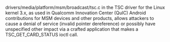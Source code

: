 drivers/media/platform/msm/broadcast/tsc.c in the TSC driver for the Linux kernel 3.x, as used in Qualcomm Innovation Center (QuIC) Android contributions for MSM devices and other products, allows attackers to cause a denial of service (invalid pointer dereference) or possibly have unspecified other impact via a crafted application that makes a TSC_GET_CARD_STATUS ioctl call.
